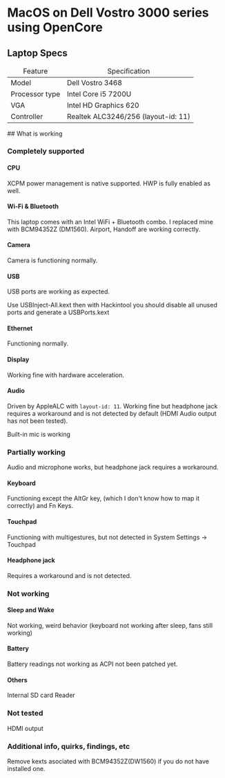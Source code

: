 <h1>MacOS on Dell Vostro 3000 series using OpenCore</h1>
<h2>Laptop Specs</h2>
<table>
  <thead>
    <tr>
      <td style="text-align: center">Feature</td>
      <td style="text-align: center">Specification</td>
    </tr>
  </thead>
  <tbody>
    <tr>
      <td>Model</td>
      <td>Dell Vostro 3468</td>
    </tr>
    <tr>
      <td>Processor type</td>
      <td>Intel Core i5 7200U</td>
    </tr>
     <tr>
      <td>VGA</td>
      <td>Intel HD Graphics 620</td>
    </tr>
    <tr>
      <td>Controller</td>
      <td>Realtek ALC3246/256 (layout-id: 11)</td>
    </tr>
    <tr>
    </tr>
  </tbody>
</table>
## What is working

### Completely supported

#### CPU

XCPM power management is native supported. HWP is fully enabled as well.

#### Wi-Fi & Bluetooth

This laptop comes with an Intel WiFi + Bluetooth combo. I replaced mine with BCM94352Z (DM1560). Airport, Handoff are working correctly.

#### Camera

Camera is functioning normally.

#### USB

USB ports are working as expected.

Use USBInject-All.kext then with Hackintool you should disable all unused ports and generate a USBPorts.kext

#### Ethernet

Functioning normally.

#### Display

Working fine with hardware acceleration.

#### Audio

Driven by AppleALC with `layout-id: 11`. Working fine but headphone jack requires a workaround and is not detected by default (HDMI Audio output has not been tested).

Built-in mic is working

### Partially working

Audio and microphone works, but headphone jack requires a workaround.

#### Keyboard

Functioning except the AltGr key, (which I don't know how to map it correctly) and Fn Keys.

#### Touchpad

Functioning with multigestures, but not detected in System Settings -> Touchpad

#### Headphone jack

Requires a workaround and is not detected.

### Not working

#### Sleep and Wake

Not working, weird behavior (keyboard not working after sleep, fans still working)

#### Battery

Battery readings not working as ACPI not been patched yet.

#### Others

Internal SD card Reader

### Not tested

HDMI output

### Additional info, quirks, findings, etc 

Remove kexts asociated with BCM94352Z(DW1560) if you do not have installed one.

